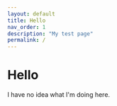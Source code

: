 ```yaml
---
layout: default
title: Hello
nav_order: 1
description: "My test page"
permalink: /
---
```

# Hello

I have no idea what I'm doing here.
